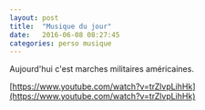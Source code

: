 ```yaml
---
layout: post
title:  "Musique du jour"
date:   2016-06-08 08:27:45
categories: perso musique
---
```

Aujourd'hui c'est marches militaires américaines.

[https://www.youtube.com/watch?v=trZlvpLihHk](https://www.youtube.com/watch?v=trZlvpLihHk)
